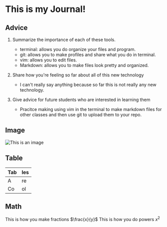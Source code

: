 # This is my Journal!

## Advice
1. Summarize the importance of each of these tools.
    - terminal: allows you do organize your files and program.
    - git: allows you to make profiles and share what you do in terminal.
    - vim: allows you to edit files.
    - Markdown: allows you to make files look pretty and organized.

2. Share how you're feeling so far about all of this new technology
    - I can't really say anything because so far this is not really any new technology.

3. Give advice for future students who are interested in learning them
    - Pracitce making using vim in the terminal to make markdown files for other classes and then use git to upload them to your repo.

## Image
![This is an image](https://gratisography.com/wp-content/uploads/2024/03/gratisography-funflower-800x525.jpg)

## Table
|Tab |les |
|----|----|
|A   |re  |
|Co  |ol  |

## Math
This is how you make fractions $\frac{x}{y}$ 
This is how you do powers $x^2$


